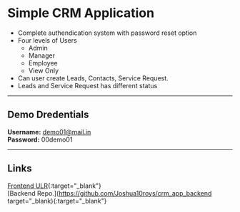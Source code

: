 # Simple CRM Application

  - Complete authendication system with password reset option
  - Four levels of Users
      - Admin
      - Manager
      - Employee
      - View Only
  - Can user create Leads, Contacts, Service Request.
  - Leads and Service Request has different status

***
## Demo Dredentials

**Username:** demo01@mail.in  
**Password:** 00demo01

***
## Links

[Frontend ULR](https://delightful-chebakia-cc2aef.netlify.app){:target="_blank"}  
[Backend Repo.](https://github.com/Joshua10roys/crm_app_backend target="_blank){:target="_blank"}

